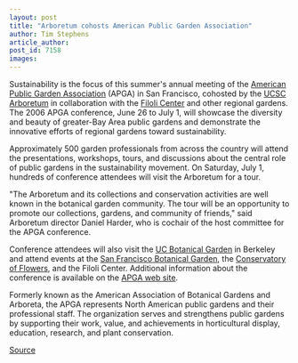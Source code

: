 ```yaml
---
layout: post
title: "Arboretum cohosts American Public Garden Association"
author: Tim Stephens
article_author: 
post_id: 7158
images:
---
```


<a name="content" id="content"></a>
<p>
  Sustainability is the focus of this summer's annual meeting of the <a href="http://www.aabga.org">American Public Garden Association</a> (APGA) in San Francisco, cohosted by the <a href="http://www2.ucsc.edu/arboretum/">UCSC Arboretum</a> in collaboration with the <a href="http://www.filoli.org/">Filoli Center</a> and other regional gardens. The 2006 APGA conference, June 26 to July 1, will showcase the diversity and beauty of greater-Bay Area public gardens and demonstrate the innovative efforts of regional gardens toward sustainability.
</p>
<p>
  Approximately 500 garden professionals from across the country will attend the presentations, workshops, tours, and discussions about the central role of public gardens in the sustainability movement. On Saturday, July 1, hundreds of conference attendees will visit the Arboretum for a tour.
</p>
<p>
  "The Arboretum and its collections and conservation activities are well known in the botanical garden community. The tour will be an opportunity to promote our collections, gardens, and community of friends," said Arboretum director Daniel Harder, who is cochair of the host committee for the APGA conference.
</p>
<p>
  Conference attendees will also visit the <a href="http://botanicalgarden.berkeley.edu/">UC Botanical Garden</a> in Berkeley and attend events at the <a href="http://www.sfbotanicalgarden.org/">San Francisco Botanical Garden</a>, the <a href="http://www.conservatoryofflowers.org/">Conservatory of Flowers</a>, and the Filoli Center. Additional information about the conference is available on the <a href="http://www.aabga.org">APGA web site</a>.
</p>
<p>
  Formerly known as the American Association of Botanical Gardens and Arboreta, the APGA represents North American public gardens and their professional staff. The organization serves and strengthens public gardens by supporting their work, value, and achievements in horticultural display, education, research, and plant conservation.
</p>
<p><a href="http://www1.ucsc.edu/currents/05-06/06-19/brief-garden.asp" title="Permalink to brief-garden">Source</a></p>
